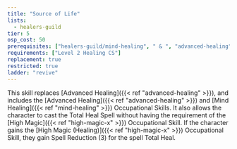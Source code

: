 ```yaml
---
title: "Source of Life"
lists:
  - healers-guild
tier: 5
osp_cost: 50
prerequisites: ["healers-guild/mind-healing", " & ", "advanced-healing"]
requirements: ["Level 2 Healing CS"]
replacement: true
restricted: true
ladder: "revive"
---
```


This skill replaces [Advanced Healing]({{< ref "advanced-healing" >}}), and includes the [Advanced Healing]({{< ref "advanced-healing" >}}) and [Mind Healing]({{< ref "mind-healing" >}}) Occupational Skills. It also allows the character to cast the Total Heal Spell without having the requirement of the [High Magic]({{< ref "high-magic-x" >}}) Occupational Skill. If the character gains the [High Magic (Healing)]({{< ref "high-magic-x" >}}) Occupational Skill, they gain Spell Reduction (3) for the spell Total Heal.
